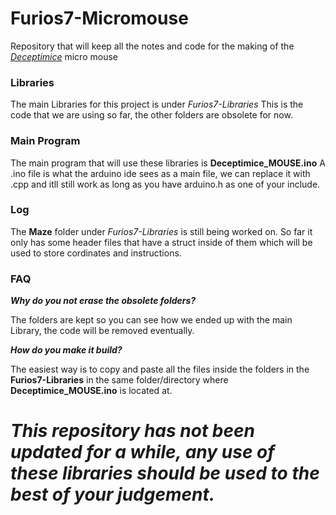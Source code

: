 # Furios7-Micromouse
Repository that will keep all the notes and code for the making of the <i><u>Deceptimice</u></i> micro mouse

<h3> Libraries </h3>
The main Libraries for this project is under <i>Furios7-Libraries</i>
This is the code that we are using so far, the other folders are obsolete for now.

<h3>Main Program</h3>
The main program that will use these libraries is <b>Deceptimice_MOUSE.ino</b>
A .ino file is what the arduino ide sees as a main file, we can replace it with .cpp and itll still work
as long as you have arduino.h as one of your include.

<h3>Log</h3>

The <b>Maze</b> folder under <i>Furios7-Libraries</i> is still being worked on. So far it only has some header
files that have a struct inside of them which will be used to store cordinates and instructions.


<h3>FAQ</h3>
<b><i>Why do you not erase the obsolete folders?</i></b>

The folders are kept so you can see how we ended up with the main Library, the code will be removed eventually.

<b><i>How do you make it build?</i></b>

The easiest way is to copy and paste all the files inside the folders in the <b>Furios7-Libraries</b> in the same folder/directory where <b>Deceptimice_MOUSE.ino</b> is located at.



<b><h1><i>This repository has not been updated for a while, any use of these libraries should be used to the best of your judgement.</i></h1></b>
